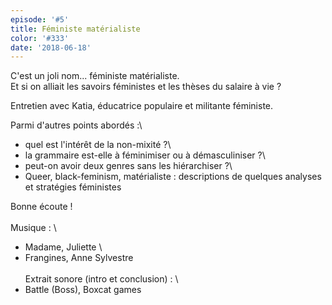 ```yaml
---
episode: '#5'
title: Féministe matérialiste
color: '#333'
date: '2018-06-18'
---
```

C'est un joli nom... féministe matérialiste.\
Et si on alliait les savoirs féministes et les thèses du salaire à vie ? 

Entretien avec Katia, éducatrice populaire et militante féministe.

Parmi d'autres points abordés :\
- quel est l'intérêt de la non-mixité ?\
- la grammaire est-elle à féminimiser ou à démasculiniser ?\
- peut-on avoir deux genres sans les hiérarchiser ?\
- Queer, black-feminism, matérialiste : descriptions de quelques analyses et stratégies féministes

Bonne écoute ! \
\
Musique : \
- Madame, Juliette \
- Frangines, Anne Sylvestre \
\
Extrait sonore (intro et conclusion) : \
- Battle (Boss), Boxcat games
